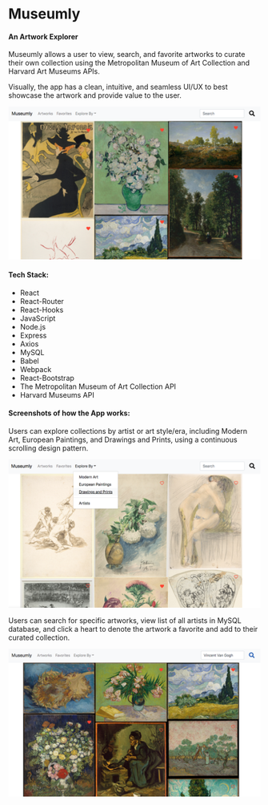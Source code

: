 # Museumly

#### An Artwork Explorer

Museumly allows a user to view, search, and favorite artworks to curate their own collection using the Metropolitan Museum of Art Collection and Harvard Art Museums APIs. 

Visually, the app has a clean, intuitive, and seamless UI/UX to best showcase the artwork and provide value to the user.

![](ScreenShot2.png)

#### Tech Stack:

- React
- React-Router
- React-Hooks
- JavaScript
- Node.js
- Express
- Axios
- MySQL
- Babel
- Webpack
- React-Bootstrap
- The Metropolitan Museum of Art Collection API
- Harvard Museums API

#### Screenshots of how the App works:

Users can explore collections by artist or art style/era, including Modern Art, European Paintings, and Drawings and Prints, using a continuous scrolling design pattern.

![](ScreenShot1.png)

Users can search for specific artworks, view list of all artists in MySQL database, and click a heart to denote the artwork a favorite and add to their curated collection.

![](ScreenShot3.png)